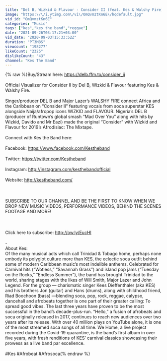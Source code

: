 ```yaml
---
title: "Del B, Wizkid & Flavour - Consider II (feat. Kes & Walshy Fire) [Official VIsualizer]"
image: "https:\/\/i.ytimg.com\/vi\/OmQvmztKn6E\/hqdefault.jpg"
vid_id: "OmQvmztKn6E"
categories: "Music"
tags: ["kes","kes the band","reggae"]
date: "2021-09-26T03:17:21+03:00"
vid_date: "2020-09-03T15:33:52Z"
duration: "PT3M8S"
viewcount: "198277"
likeCount: "2325"
dislikeCount: "43"
channel: "Kes The Band"
---
```

{% raw %}Buy/Stream here: <a rel="nofollow" target="blank" href="https://delb.ffm.to/consider_ii">https://delb.ffm.to/consider_ii</a><br /><br />Official Visualizer for Consider II by Del B, Wizkid &amp; Flavour featuring Kes &amp; Walshy Fire.<br /><br />Singer/producer DEL B and Major Lazer’s WALSHY FIRE connect Africa and the Caribbean on “Consider II” featuring vocals from soca superstar KES alongside Naija/afropop icons WIZKID and FLAVOUR. Nigeria’s DEL B (producer of Runtown’s global smash “Mad Over You” along with hits by Wizkid, Davido and Mr Eazi) made the original “Consider” with Wizkid and Flavour for 2019’s Afrodisiac: The Mixtape.<br /><br />Connect with Kes the Band here:<br /><br />Facebook: <a rel="nofollow" target="blank" href="https://www.facebook.com/Kestheband">https://www.facebook.com/Kestheband</a><br /><br />Twitter:  <a rel="nofollow" target="blank" href="https://twitter.com/Kestheband">https://twitter.com/Kestheband</a><br /><br />Instagram: <a rel="nofollow" target="blank" href="http://instagram.com/kesthebandofficial">http://instagram.com/kesthebandofficial</a><br /><br />Website: <a rel="nofollow" target="blank" href="http://kestheband.com/">http://kestheband.com/</a><br /><br /><br /><br />SUBSCRIBE TO OUR CHANNEL AND BE THE FIRST TO KNOW WHEN WE DROP NEW MUSIC VIDEOS, PERFORMANCE VIDEOS, BEHIND THE SCENES FOOTAGE AND MORE! <br /><br /><br /><br />Click here to subscribe: <a rel="nofollow" target="blank" href="http://ow.ly/EucHI">http://ow.ly/EucHI</a><br /><br />-<br />About Kes:<br />Of the many musical acts which call Trinidad &amp; Tobago home, perhaps none embody its polyglot culture more than KES, the eclectic soca outfit behind some of modern Caribbean music’s most indelible anthems. Celebrated for Carnival hits (“Wotless,” “Savannah Grass”) and island pop jams (“Tuesday on the Rocks,” “Endless Summer”), the band has brought Trinidad to the world, sharing stages with the likes of Will Smith, Major Lazer and John Legend. For the group — charismatic singer Kees Dieffenthaler (aka KES) and his brothers Jon (guitar) and Hans (drums), along with childhood friend, Riad Boochoon (bass) —blending soca, pop, rock, reggae, calypso, dancehall and afrobeats together is one part of their greater calling: To spread good vibes. The last three years have proven to be the most successful in the band’s decade-plus-run. “Hello,” a fusion of afrobeats and soca originally released in 2017, continues to reach new audiences over two years after its release. With over 40 million plays on YouTube alone, it is one of the most streamed soca songs of all time. We Home, a live project recorded during the Covid-19 quarantine, is the band’s first album in over five years, with fresh renditions of KES’ carnival classics showcasing their prowess as a live band par excellence. <br /><br />#Kes #Afrobeat #Afrosoca{% endraw %}
